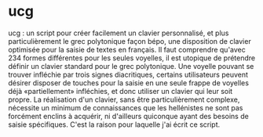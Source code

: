 # ucg
ucg : un script pour créer facilement un clavier personnalisé, et plus particulièrement le grec polytonique façon bépo, une disposition de clavier optimisée pour la saisie de textes en français. 
Il faut comprendre qu'avec 234 formes différentes pour les seules voyelles, il est utopique de prétendre définir un clavier standard pour le grec polytonique.
Une voyelle pouvant se trouver infléchie par trois signes diacritiques, certains utilisateurs peuvent désirer disposer de touches pour la saisie en une seule frappe de voyelles déjà «partiellement» infléchies, et donc utiliser un clavier qui leur soit propre.
La réalisation d'un clavier, sans être particulièrement complexe, nécessite un minimum de connaissances que les hellénistes ne sont pas forcément enclins à acquérir, ni d'ailleurs quiconque ayant des besoins de saisie spécifiques. C'est la raison pour laquelle j'ai écrit ce script.
